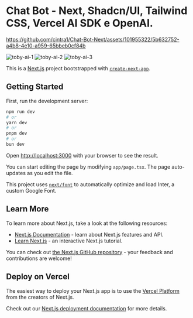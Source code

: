 # Chat Bot - Next, Shadcn/UI, Tailwind CSS, Vercel AI SDK e OpenAI.

https://github.com/cintra1/Chat-Bot-Next/assets/101955322/5b632752-a4b8-4e10-a959-65bbeb0cf84b

![toby-ai-1](https://github.com/cintra1/Chat-Bot-Next/assets/101955322/41edd88c-cb4c-44a9-8cef-2416b3a00319)
![toby-ai-2](https://github.com/cintra1/Chat-Bot-Next/assets/101955322/cab2decc-3006-447a-9922-6db3098dc529)
![toby-ai-3](https://github.com/cintra1/Chat-Bot-Next/assets/101955322/7c0130f9-4fe4-4ae0-b3a9-8ccded90dc93)


This is a [Next.js](https://nextjs.org/) project bootstrapped with [`create-next-app`](https://github.com/vercel/next.js/tree/canary/packages/create-next-app).

## Getting Started

First, run the development server:

```bash
npm run dev
# or
yarn dev
# or
pnpm dev
# or
bun dev
```

Open [http://localhost:3000](http://localhost:3000) with your browser to see the result.

You can start editing the page by modifying `app/page.tsx`. The page auto-updates as you edit the file.

This project uses [`next/font`](https://nextjs.org/docs/basic-features/font-optimization) to automatically optimize and load Inter, a custom Google Font.

## Learn More

To learn more about Next.js, take a look at the following resources:

- [Next.js Documentation](https://nextjs.org/docs) - learn about Next.js features and API.
- [Learn Next.js](https://nextjs.org/learn) - an interactive Next.js tutorial.

You can check out [the Next.js GitHub repository](https://github.com/vercel/next.js/) - your feedback and contributions are welcome!

## Deploy on Vercel

The easiest way to deploy your Next.js app is to use the [Vercel Platform](https://vercel.com/new?utm_medium=default-template&filter=next.js&utm_source=create-next-app&utm_campaign=create-next-app-readme) from the creators of Next.js.

Check out our [Next.js deployment documentation](https://nextjs.org/docs/deployment) for more details.
